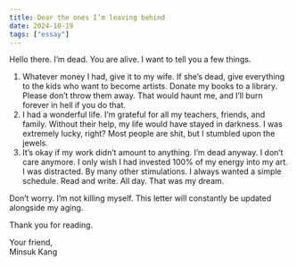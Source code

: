 ```yaml
---
title: Dear the ones I’m leaving behind
date: 2024-10-19
tags: ["essay"]
---
```


Hello there. I’m dead. You are alive. I want to tell you a few things.

1. Whatever money I had, give it to my wife. If she’s dead, give everything to the kids who want to become artists. Donate my books to a library. Please don’t throw them away. That would haunt me, and I’ll burn forever in hell if you do that.
2. I had a wonderful life. I’m grateful for all my teachers, friends, and family. Without their help, my life would have stayed in darkness. I was extremely lucky, right? Most people are shit, but I stumbled upon the jewels.
3. It’s okay if my work didn’t amount to anything. I’m dead anyway. I don’t care anymore. I only wish I had invested 100% of my energy into my art. I was distracted. By many other stimulations. I always wanted a simple schedule. Read and write. All day. That was my dream.

Don’t worry. I’m not killing myself. This letter will constantly be updated alongside my aging.

Thank you for reading.

Your friend,  
Minsuk Kang